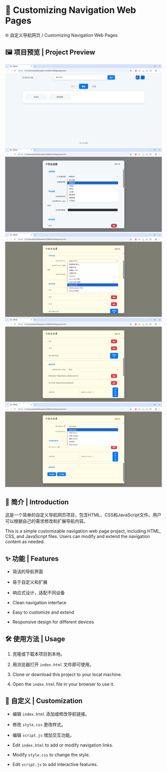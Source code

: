 
# 🚀 Customizing Navigation Web Pages


🌐 自定义导航网页 / Customizing Navigation Web Pages


## 🖼️ 项目预览 | Project Preview


![首页](index.png)
![设置](settings_1.png)
![设置](settings_2.png)
![设置](settings_3.png)
![设置](settings_4.png)




## 📖 简介 | Introduction

这是一个简单的自定义导航网页项目，包含HTML、CSS和JavaScript文件。用户可以根据自己的需求修改和扩展导航内容。

This is a simple customizable navigation web page project, including HTML, CSS, and JavaScript files. Users can modify and extend the navigation content as needed.


## ✨ 功能 | Features
- 简洁的导航界面
- 易于自定义和扩展
- 响应式设计，适配不同设备

- Clean navigation interface
- Easy to customize and extend
- Responsive design for different devices


## 🛠️ 使用方法 | Usage
1. 克隆或下载本项目到本地。
2. 用浏览器打开 `index.html` 文件即可使用。

1. Clone or download this project to your local machine.
2. Open the `index.html` file in your browser to use it.


## 🎨 自定义 | Customization
- 编辑 `index.html` 添加或修改导航链接。
- 修改 `style.css` 更改样式。
- 编辑 `script.js` 增加交互功能。

- Edit `index.html` to add or modify navigation links.
- Modify `style.css` to change the style.
- Edit `script.js` to add interactive features.
